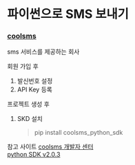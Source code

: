# 파이썬으로 SMS 보내기

### [coolsms](https://coolsms.co.kr)
sms 서비스를 제공하는 회사  

회원 가입 후   
1. 발신번호 설정
2. API Key 등록 

프로젝트 생성 후
1. SKD 설치
    > pip install coolsms_python_sdk


참고 사이트
[coolsms 개발자 센터](https://coolsms.co.kr/developer)  
[python SDK v2.0.3](https://coolsms.co.kr/Python_SDK_Start_here)